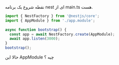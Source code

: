 نقطه شروع یک برنامه nest ای از main.ts هست.

```ts
import { NestFactory } from '@nestjs/core';  
import { AppModule } from './app.module';  
  
async function bootstrap() {  
  const app = await NestFactory.create(AppModule);  
  await app.listen(3000);  
}  
bootstrap();
```

حالا این AppModule چیه ؟

